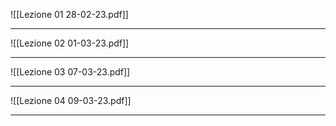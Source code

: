 ![[Lezione 01 28-02-23.pdf]]

---

![[Lezione 02 01-03-23.pdf]]

---

![[Lezione 03 07-03-23.pdf]]

---

![[Lezione 04 09-03-23.pdf]]

---